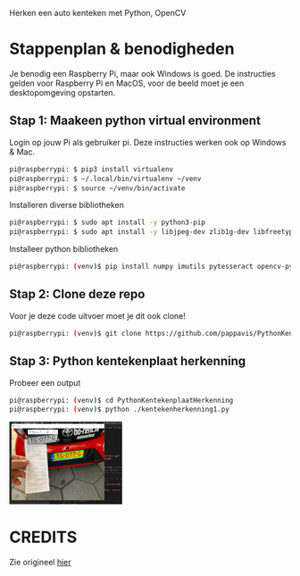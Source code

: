 Herken een auto kenteken met Python, OpenCV

# Stappenplan & benodigheden
Je benodig een Raspberry Pi, maar ook Windows is goed.
De instructies gelden voor Raspberry Pi en MacOS, voor de beeld moet je een desktopomgeving opstarten.

## Stap 1: Maakeen python virtual environment
Login op jouw Pi als gebruiker pi. 
Deze instructies werken ook op Windows & Mac.

```bash
pi@raspberrypi: $ pip3 install virtualenv
pi@raspberrypi: $ ~/.local/bin/virtualenv ~/venv
pi@raspberrypi: $ source ~/venv/bin/activate
```

Installeren diverse bibliotheken
```bash
pi@raspberrypi: $ sudo apt install -y python3-pip
pi@raspberrypi: $ sudo apt install -y libjpeg-dev zlib1g-dev libfreetype6-dev liblcms1-dev libopenjp2-7 libtiff5 python3-pip
```

Installeer python bibliotheken
```bash
pi@raspberrypi: (venv)$ pip install numpy imutils pytesseract opencv-python pillow
```

## Stap 2: Clone deze repo
Voor je deze code uitvoer moet je dit ook clone!

```bash
pi@raspberrypi: (venv)$ git clone https://github.com/pappavis/PythonKentekenplaatHerkenning
```


## Stap 3: Python kentekenplaat herkenning
Probeer een output

```bash
pi@raspberrypi: (venv)$ cd PythonKentekenplaatHerkenning
pi@raspberrypi: (venv)$ python ./kentekenherkenning1.py
```

<img src="https://github.com/pappavis/KentekenplaatHerkenning/blob/main/voorbeeld_20210817140540-kentekenherkennen.jpg" width="40%" height="40%">

# CREDITS
Zie origineel <a href="https://circuitdigest.com/microcontroller-projects/license-plate-recognition-using-raspberry-pi-and-opencv">hier</a>

